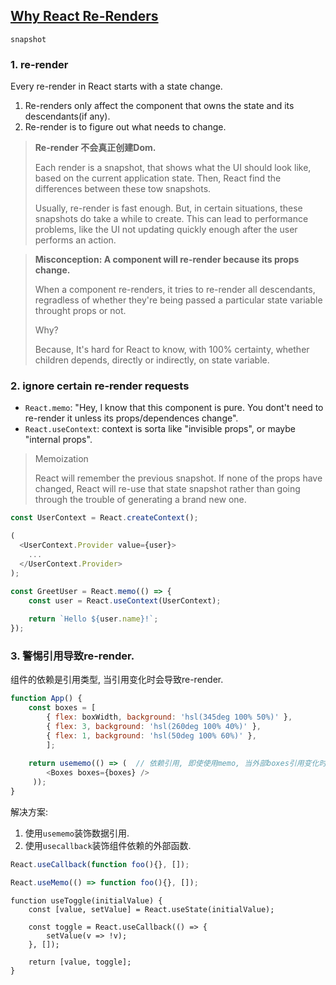 ## [Why React Re-Renders](https://www.joshwcomeau.com/react/why-react-re-renders/)
`snapshot`

### 1. re-render
Every re-render in React starts with a state change.
1. Re-renders only affect the component that owns the state and its descendants(if any).
2. Re-render is to figure out what needs to change.

> **Re-render 不会真正创建Dom.**
> 
> Each render is a snapshot, that shows what the UI should look like, based on the current application state.
> Then, React find the differences between these tow snapshots. 
> 
> Usually, re-render is fast enough. But, in certain situations, these snapshots do take a while to create. This can lead to performance problems, like the UI not updating quickly enough after the user performs an action.

> **Misconception: A component will re-render because its props change.**
> 
> When a component re-renders, it tries to re-render all descendants, regradless of whether they're being passed a particular state variable throught props or not.
> 
> Why?
>
> Because, It's hard for React to know, with 100% certainty, whether children depends, directly or indirectly, on state variable.

### 2. ignore certain re-render requests
- `React.memo`: "Hey, I know that this component is pure. You dont't need to re-render it unless its props/dependences change".
- `React.useContext`: context is sorta like "invisible props", or maybe "internal props".

> Memoization
> 
> React will remember the previous snapshot. 
> If none of the props have changed, React will re-use that state snapshot rather than going through the trouble of generating a brand new one.

```js
const UserContext = React.createContext();

(
  <UserContext.Provider value={user}>
    ...
  </UserContext.Provider>
);

const GreetUser = React.memo(() => {
    const user = React.useContext(UserContext);
    
    return `Hello ${user.name}!`;
});
```

### 3. 警惕引用导致re-render.
组件的依赖是引用类型, 当引用变化时会导致re-render.


```js
function App() {
    const boxes = [
        { flex: boxWidth, background: 'hsl(345deg 100% 50%)' },
        { flex: 3, background: 'hsl(260deg 100% 40%)' },
        { flex: 1, background: 'hsl(50deg 100% 60%)' },
        ];
        
    return usememo(() => (  // 依赖引用, 即使使用memo, 当外部boxes引用变化时, 依然会刷新
        <Boxes boxes={boxes} />
     ));
}
```
解决方案:
1. 使用`usememo`装饰数据引用.
2. 使用`usecallback`装饰组件依赖的外部函数.

```js
React.useCallback(function foo(){}, []);

React.useMemo(() => function foo(){}, []);
```

```
function useToggle(initialValue) {
    const [value, setValue] = React.useState(initialValue);
    
    const toggle = React.useCallback(() => {
        setValue(v => !v);
    }, []);
    
    return [value, toggle];
}
```